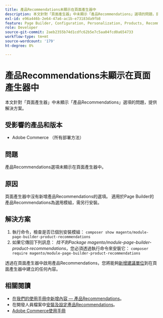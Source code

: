 ```yaml
---
title: 產品Recommendations未顯示在頁面產生器中
description: 本文針對「頁面產生器」中未顯示「產品Recommendations」選項的問題，提供解決方案。
exl-id: e96a446b-2e64-47a6-ac1b-e73183da9fb8
feature: Page Builder, Configuration, Personalization, Products, Recommendations
role: Developer
source-git-commit: 2aeb2355b74d1cdfc62b5e7c5aa04fcd0a654733
workflow-type: tm+mt
source-wordcount: '179'
ht-degree: 0%

---
```


# 產品Recommendations未顯示在頁面產生器中

本文針對「頁面產生器」中未顯示「產品Recommendations」選項的問題，提供解決方案。

## 受影響的產品和版本

* Adobe Commerce （所有部署方法）

## 問題

產品Recommendations選項未顯示在頁面產生器中。

## 原因

頁面產生器中沒有新增產品Recommendations的選項。 適用於Page Builder的產品Recommendations為選用模組，需另行安裝。

## 解決方案

1. 執行命令，檢查是否已個別安裝模組： `composer show magento/module-page-builder-product-recommendations`
1. 如果它傳回下列訊息： *找不到Package magento/module-page-builder-product-recommendations*，您必須透過執行命令來安裝它： `composer require magento/module-page-builder-product-recommendations`

透過在頁面產生器中啟用產品Recommendations，您將能夠[新增建議單位](https://experienceleague.adobe.com/docs/commerce-admin/page-builder/add-content/recommendations.html?lang=zh-Hant)到在頁面產生器中建立的任何內容。

## 相關閱讀

* [在我們的使用手冊中新增內容 — 產品Recommendations](https://experienceleague.adobe.com/docs/commerce-admin/page-builder/add-content/recommendations.html?lang=zh-Hant)。
* 在開發人員檔案中[安裝及設定產品Recommendations](https://experienceleague.adobe.com/zh-hant/docs/commerce-merchant-services/product-recommendations/getting-started/install-configure)。
* [Adobe Commerce使用手冊](https://experienceleague.adobe.com/zh-hant/docs/commerce-admin/user-guides/home)
